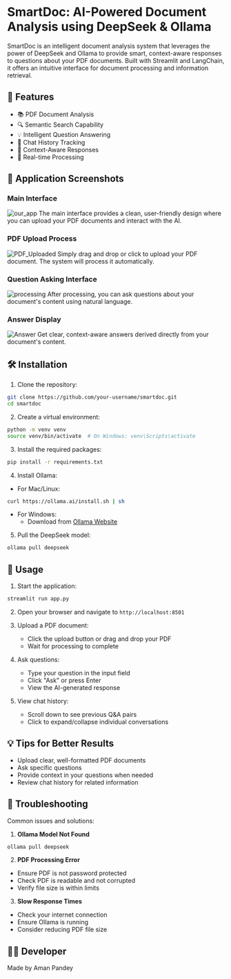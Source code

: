 # SmartDoc: AI-Powered Document Analysis using DeepSeek & Ollama

SmartDoc is an intelligent document analysis system that leverages the power of DeepSeek and Ollama to provide smart, context-aware responses to questions about your PDF documents. Built with Streamlit and LangChain, it offers an intuitive interface for document processing and information retrieval.

## 🌟 Features

- 📚 PDF Document Analysis
- 🔍 Semantic Search Capability
- 💡 Intelligent Question Answering
- 📝 Chat History Tracking
- 🎯 Context-Aware Responses
- 🚀 Real-time Processing

## 📸 Application Screenshots

### Main Interface
![our_app](https://github.com/user-attachments/assets/8ebe7f41-3f16-4cf3-89b0-4e2bf8b9f9e1)
The main interface provides a clean, user-friendly design where you can upload your PDF documents and interact with the AI.

### PDF Upload Process
![PDF_Uploaded](https://github.com/user-attachments/assets/9a9a7dd9-50fc-4b35-83c9-edd43362e81b)
Simply drag and drop or click to upload your PDF document. The system will process it automatically.

### Question Asking Interface
![processing](https://github.com/user-attachments/assets/27695220-c17c-49ab-bf8b-8ac39f7f0edb)
After processing, you can ask questions about your document's content using natural language.

### Answer Display
![Answer](https://github.com/user-attachments/assets/6de4b3a7-517e-44b7-ad61-ec7cb575b4d8)
Get clear, context-aware answers derived directly from your document's content.

## 🛠️ Installation

1. Clone the repository:
```bash
git clone https://github.com/your-username/smartdoc.git
cd smartdoc
```

2. Create a virtual environment:
```bash
python -m venv venv
source venv/bin/activate  # On Windows: venv\Scripts\activate
```

3. Install the required packages:
```bash
pip install -r requirements.txt
```

4. Install Ollama:
- For Mac/Linux:
```bash
curl https://ollama.ai/install.sh | sh
```
- For Windows:
  - Download from [Ollama Website](https://ollama.ai/download/windows)

5. Pull the DeepSeek model:
```bash
ollama pull deepseek
```

## 🚀 Usage

1. Start the application:
```bash
streamlit run app.py
```

2. Open your browser and navigate to `http://localhost:8501`

3. Upload a PDF document:
   - Click the upload button or drag and drop your PDF
   - Wait for processing to complete

4. Ask questions:
   - Type your question in the input field
   - Click "Ask" or press Enter
   - View the AI-generated response

5. View chat history:
   - Scroll down to see previous Q&A pairs
   - Click to expand/collapse individual conversations

## 💡 Tips for Better Results

- Upload clear, well-formatted PDF documents
- Ask specific questions
- Provide context in your questions when needed
- Review chat history for related information

## 🔧 Troubleshooting

Common issues and solutions:

1. **Ollama Model Not Found**
```bash
ollama pull deepseek
```

2. **PDF Processing Error**
- Ensure PDF is not password protected
- Check PDF is readable and not corrupted
- Verify file size is within limits

3. **Slow Response Times**
- Check your internet connection
- Ensure Ollama is running
- Consider reducing PDF file size

## 👨‍💻 Developer

Made by Aman Pandey
